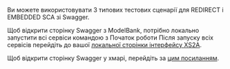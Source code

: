 Ви можете використовувати 3 типових тестових сценарії для REDIRECT і EMBEDDED SCA зі Swagger.

Щоб відкрити сторінку Swagger з ModelBank, потрібно локально запустити всі сервіси командою з Початок роботи Після запуску всіх сервісів перейдіть до вашої [локальної сторінки інтерфейсу XS2A](http://localhost:8089/swagger-ui.html).

Щоб відкрити сторінку Swagger у хмарі, перейдіть за [цим посиланням](https://demo-dynamicsandbox-xs2a.cloud.ofin.co/).
